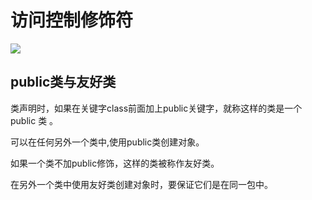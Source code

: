 # 访问控制修饰符

![](https://cdn.jsdelivr.net/gh/ZanderZhao/img20/file/20191107141022.png)



## public类与友好类

类声明时，如果在关键字class前面加上public关键字，就称这样的类是一个public 类 。

可以在任何另外一个类中,使用public类创建对象。 

如果一个类不加public修饰，这样的类被称作友好类。

在另外一个类中使用友好类创建对象时，要保证它们是在同一包中。





